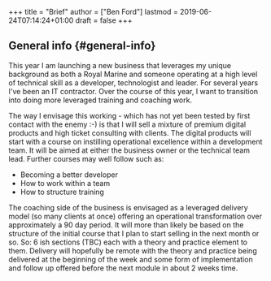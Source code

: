+++
title = "Brief"
author = ["Ben Ford"]
lastmod = 2019-06-24T07:14:24+01:00
draft = false
+++

## General info {#general-info}

This year I am launching a new business that leverages my unique background as
both a Royal Marine and someone operating at a high level of technical skill as
a developer, technologist and leader. For several years I've been an IT contractor. Over
the course of this year, I want to transition into doing more leveraged training
and coaching work.

The way I envisage this working - which has not yet been tested by first contact
with the enemy :-) is that I will sell a mixture of premium digital products and
high ticket consulting with clients. The digital products will start with a
course on instilling operational excellence within a development team. It will
be aimed at either the business owner or the technical team lead. Further
courses may well follow such as:

-   Becoming a better developer
-   How to work within a team
-   How to structure training

The coaching side of the business is envisaged as a leveraged delivery model (so
many clients at once) offering an operational transformation over approximately
a 90 day period. It will more than likely be based on the structure of the
initial course that I plan to start selling in the next month or so. So: 6 ish
sections (TBC) each with a theory and practice element to them. Delivery will
hopefully be remote with the theory and practice being delivered at the
beginning of the week and some form of implementation and follow up offered
before the next module in about 2 weeks time.
